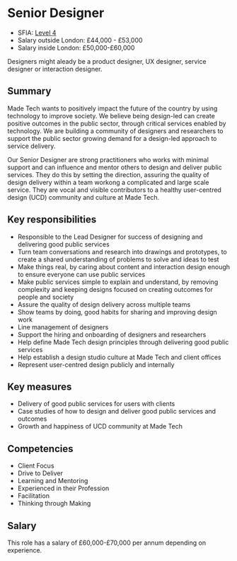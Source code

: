# Senior Designer 

- SFIA: [Level 4](roles/sfia/senior_designer.md)
- Salary outside London: £44,000 - £53,000
- Salary inside London: £50,000-£60,000

Designers might aleady be a product designer, UX designer, service designer or interaction designer. 

## Summary

Made Tech wants to positively impact the future of the country by using technology to improve society. We believe being design-led can create positive outcomes in the public sector, through critical services enabled by technology. We are building a community of designers and researchers to support the public sector growing demand for a design-led approach to service delivery.

Our Senior Designer are strong practitioners who works with minimal support and can influence and mentor others to design and deliver public services. They do this by setting the direction, assuring the quality of design delivery within a team workong a complicated and large scale service. They are vocal and visible contributors to a healthy user-centred design (UCD) community and culture at Made Tech.

## Key responsibilities 

- Responsible to the Lead Designer for success of designing and delivering good public services
- Turn team conversations and research into drawings and prototypes, to create a shared understanding of problems to solve and ideas to test
- Make things real, by caring about content and interaction design enough to ensure everyone can use public services
- Make public services simple to explain and understand, by removing complexity and keeping designs focused on creating outcomes for people and society
- Assure the quality of design delivery across multiple teams 
- Show teams by doing, good habits for sharing and improving design work
- Line management of designers
- Support the hiring and onboarding of designers and researchers
- Help define Made Tech design principles through delivering good public services
- Help establish a design studio culture at Made Tech and client offices
- Represent user-centred design publicly and internally

## Key measures

- Delivery of good public services for users with clients
- Case studies of how to design and deliver good public services and outcomes
- Growth and happiness of UCD community at Made Tech

## Competencies 

- Client Focus
- Drive to Deliver
- Learning and Mentoring
- Experienced in their Profession
- Facilitation
- Thinking through Making

## Salary

This role has a salary of £60,000-£70,000 per annum depending on experience. 

